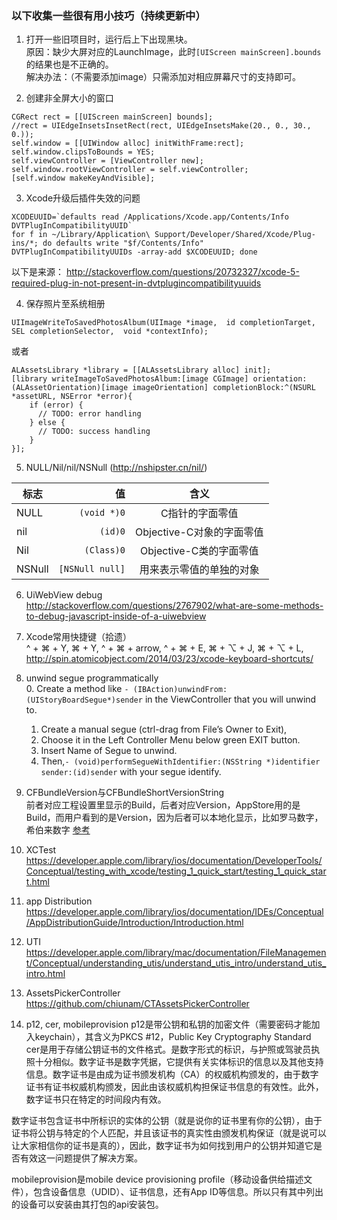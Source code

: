 ### 以下收集一些很有用小技巧（持续更新中）

1. 打开一些旧项目时，运行后上下出现黑块。  
  原因：缺少大屏对应的LaunchImage，此时`[UIScreen mainScreen].bounds`的结果也是不正确的。  
  解决办法：（不需要添加image）只需添加对相应屏幕尺寸的支持即可。  

2. 创建非全屏大小的窗口
```
CGRect rect = [[UIScreen mainScreen] bounds];
//rect = UIEdgeInsetsInsetRect(rect, UIEdgeInsetsMake(20., 0., 30., 0.));
self.window = [[UIWindow alloc] initWithFrame:rect];
self.window.clipsToBounds = YES;
self.viewController = [ViewController new];
self.window.rootViewController = self.viewController;
[self.window makeKeyAndVisible];
```

3. Xcode升级后插件失效的问题
```
XCODEUUID=`defaults read /Applications/Xcode.app/Contents/Info DVTPlugInCompatibilityUUID`
for f in ~/Library/Application\ Support/Developer/Shared/Xcode/Plug-ins/*; do defaults write "$f/Contents/Info" DVTPlugInCompatibilityUUIDs -array-add $XCODEUUID; done
```
以下是来源：
http://stackoverflow.com/questions/20732327/xcode-5-required-plug-in-not-present-in-dvtplugincompatibilityuuids

4. 保存照片至系统相册  
```
UIImageWriteToSavedPhotosAlbum(UIImage *image,  id completionTarget, SEL completionSelector,  void *contextInfo);
```
或者
```
ALAssetsLibrary *library = [[ALAssetsLibrary alloc] init];
[library writeImageToSavedPhotosAlbum:[image CGImage] orientation:(ALAssetOrientation)[image imageOrientation] completionBlock:^(NSURL *assetURL, NSError *error){
    if (error) {
      // TODO: error handling
    } else {
      // TODO: success handling
    }
}];
```

5. NULL/Nil/nil/NSNull \(http://nshipster.cn/nil/)

标志 |	值 |	含义
---|---:|:---:
NULL |	```(void *)0``` |	C指针的字面零值
nil |	```(id)0``` |	Objective-C对象的字面零值
Nil |	```(Class)0``` |	Objective-C类的字面零值
NSNull |	```[NSNull null]``` |	用来表示零值的单独的对象  

6. UiWebView debug  
http://stackoverflow.com/questions/2767902/what-are-some-methods-to-debug-javascript-inside-of-a-uiwebview

7. Xcode常用快捷键（拾遗）  
^ + ⌘ + Y,  ⌘ + Y, ^ + ⌘ + arrow, ^ + ⌘ + E, ⌘ + ⌥ + J, ⌘ + ⌥ + L,  
http://spin.atomicobject.com/2014/03/23/xcode-keyboard-shortcuts/

8. unwind segue programmatically  
    0. Create a method like ```- (IBAction)unwindFrom:(UIStoryBoardSegue*)sender``` in the ViewController that you will unwind to.
    1. Create a manual segue (ctrl-drag from File’s Owner to Exit),
    2. Choose it in the Left Controller Menu below green EXIT button.
    3. Insert Name of Segue to unwind.
    4. Then,```- (void)performSegueWithIdentifier:(NSString *)identifier sender:(id)sender``` with your segue identify.  

9. CFBundleVersion与CFBundleShortVersionString  
   前者对应工程设置里显示的Build，后者对应Version，AppStore用的是Build，而用户看到的是Version，因为后者可以本地化显示，比如罗马数字，希伯来数字
   [参考](http://beginor.github.io/2014/07/22/ios-cfbundleshortversionstring-vs-cfbundleversion.html)

10. XCTest
https://developer.apple.com/library/ios/documentation/DeveloperTools/Conceptual/testing_with_xcode/testing_1_quick_start/testing_1_quick_start.html

11. app Distribution  
https://developer.apple.com/library/ios/documentation/IDEs/Conceptual/AppDistributionGuide/Introduction/Introduction.html

12. UTI  
https://developer.apple.com/library/mac/documentation/FileManagement/Conceptual/understanding_utis/understand_utis_intro/understand_utis_intro.html

13. AssetsPickerController  
https://github.com/chiunam/CTAssetsPickerController

14. p12, cer, mobileprovision
p12是带公钥和私钥的加密文件（需要密码才能加入keychain），其含义为PKCS \#12，Public Key Cryptography Standard
cer是用于存储公钥证书的文件格式。是数字形式的标识，与护照或驾驶员执照十分相似。数字证书是数字凭据，它提供有关实体标识的信息以及其他支持信息。数字证书是由成为证书颁发机构（CA）的权威机构颁发的，由于数字证书有证书权威机构颁发，因此由该权威机构担保证书信息的有效性。此外，数字证书只在特定的时间段内有效。  

数字证书包含证书中所标识的实体的公钥（就是说你的证书里有你的公钥），由于证书将公钥与特定的个人匹配，并且该证书的真实性由颁发机构保证（就是说可以让大家相信你的证书是真的），因此，数字证书为如何找到用户的公钥并知道它是否有效这一问题提供了解决方案。

mobileprovision是mobile device provisioning profile（移动设备供给描述文件），包含设备信息（UDID）、证书信息，还有App ID等信息。所以只有其中列出的设备可以安装由其打包的api安装包。
